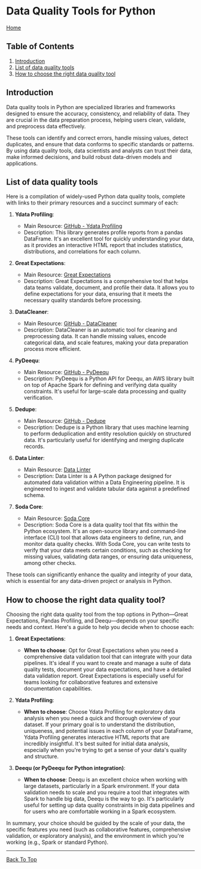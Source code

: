 # Data Quality Tools for Python

[Home](../README.md#python-data-engineering-resources)

## Table of Contents

1. [Introduction](#introduction)
2. [List of data quality tools](#list-of-data-quality-tools)
3. [How to choose the right data quality tool](#how-to-choose-the-right-data-quality-tool)

## Introduction

Data quality tools in Python are specialized libraries and frameworks designed to ensure the accuracy, consistency, and reliability of data. They are crucial in the data preparation process, helping users clean, validate, and preprocess data effectively.

These tools can identify and correct errors, handle missing values, detect duplicates, and ensure that data conforms to specific standards or patterns. By using data quality tools, data scientists and analysts can trust their data, make informed decisions, and build robust data-driven models and applications.

## List of data quality tools

Here is a compilation of widely-used Python data quality tools, complete with links to their primary resources and a succinct summary of each:

1. **Ydata Profiling**:

   - Main Resource: [GitHub - Ydata Profiling](https://github.com/ydataai/ydata-profiling)
   - Description: This library generates profile reports from a pandas DataFrame. It's an excellent tool for quickly understanding your data, as it provides an interactive HTML report that includes statistics, distributions, and correlations for each column.

2. **Great Expectations**:

   - Main Resource: [Great Expectations](https://greatexpectations.io/)
   - Description: Great Expectations is a comprehensive tool that helps data teams validate, document, and profile their data. It allows you to define expectations for your data, ensuring that it meets the necessary quality standards before processing.

3. **DataCleaner**:

   - Main Resource: [GitHub - DataCleaner](https://github.com/rhiever/datacleaner)
   - Description: DataCleaner is an automatic tool for cleaning and preprocessing data. It can handle missing values, encode categorical data, and scale features, making your data preparation process more efficient.

4. **PyDeequ**:

   - Main Resource: [GitHub - PyDeequ](https://github.com/awslabs/python-deequ)
   - Description: PyDeequ is a Python API for Deequ, an AWS library built on top of Apache Spark for defining and verifying data quality constraints. It's useful for large-scale data processing and quality verification.

5. **Dedupe**:

   - Main Resource: [GitHub - Dedupe](https://github.com/dedupeio/dedupe)
   - Description: Dedupe is a Python library that uses machine learning to perform deduplication and entity resolution quickly on structured data. It's particularly useful for identifying and merging duplicate records.

6. **Data Linter**:

   - Main Resource: [Data Linter](https://pypi.org/project/data-linter/#:~:text=A%20python%20package%20to%20to,metadata%20schemas%20standards%20for%20data.)
   - Description: Data Linter is a A Python package designed for automated data validation within a Data Engineering pipeline. It is engineered to ingest and validate tabular data against a predefined schema.

7. **Soda Core**:

   - Main Resource: [Soda Core](https://docs.soda.io/soda-core/overview-main.html)
   - Description: Soda Core is a data quality tool that fits within the Python ecosystem. It's an open-source library and command-line interface (CLI) tool that allows data engineers to define, run, and monitor data quality checks. With Soda Core, you can write tests to verify that your data meets certain conditions, such as checking for missing values, validating data ranges, or ensuring data uniqueness, among other checks.

These tools can significantly enhance the quality and integrity of your data, which is essential for any data-driven project or analysis in Python.

## How to choose the right data quality tool?

Choosing the right data quality tool from the top options in Python—Great Expectations, Pandas Profiling, and Deequ—depends on your specific needs and context. Here's a guide to help you decide when to choose each:

1. **Great Expectations**:

   - **When to choose**: Opt for Great Expectations when you need a comprehensive data validation tool that can integrate with your data pipelines. It's ideal if you want to create and manage a suite of data quality tests, document your data expectations, and have a detailed data validation report. Great Expectations is especially useful for teams looking for collaborative features and extensive documentation capabilities.

2. **Ydata Profiling**:

   - **When to choose**: Choose Ydata Profiling for exploratory data analysis when you need a quick and thorough overview of your dataset. If your primary goal is to understand the distribution, uniqueness, and potential issues in each column of your DataFrame, Ydata Profiling generates interactive HTML reports that are incredibly insightful. It's best suited for initial data analysis, especially when you're trying to get a sense of your data's quality and structure.

3. **Deequ (or PyDeequ for Python integration)**:
   - **When to choose**: Deequ is an excellent choice when working with large datasets, particularly in a Spark environment. If your data validation needs to scale and you require a tool that integrates with Spark to handle big data, Deequ is the way to go. It's particularly useful for setting up data quality constraints in big data pipelines and for users who are comfortable working in a Spark ecosystem.

In summary, your choice should be guided by the scale of your data, the specific features you need (such as collaborative features, comprehensive validation, or exploratory analysis), and the environment in which you're working (e.g., Spark or standard Python).

---

[Back To Top](#introduction)
